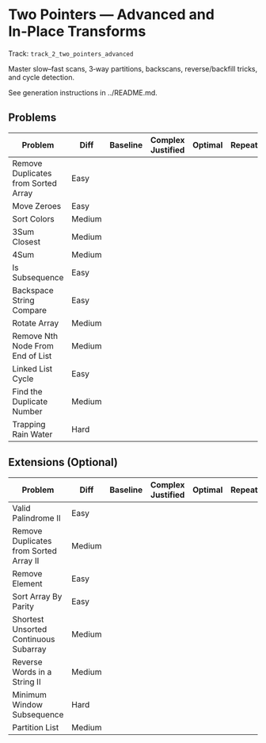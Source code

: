 # Two Pointers — Advanced and In‑Place Transforms

Track: `track_2_two_pointers_advanced`

Master slow–fast scans, 3‑way partitions, backscans, reverse/backfill tricks, and cycle detection.

See generation instructions in ../README.md.

## Problems

| Problem | Diff | Baseline | Complex Justified | Optimal | Repeats | Min Time | Conf | Clarified |             Communicated | Stated | Edge Tests | Clean Impl | Mistakes |
|---|---|---:|---:|---:|---:|---:|---:|---:|---:|---:|---:|---:|---|
| Remove Duplicates from Sorted Array | Easy |  |  |  |  |  |                  |  |  |  |  |  |                      |
| Move Zeroes | Easy |  |  |  |  |  |                  |  |  |  |  |  |                      |
| Sort Colors | Medium |  |  |  |  |  |                  |  |  |  |  |  |                      |
| 3Sum Closest | Medium |  |  |  |  |  |                  |  |  |  |  |  |                      |
| 4Sum | Medium |  |  |  |  |  |                  |  |  |  |  |  |                      |
| Is Subsequence | Easy |  |  |  |  |  |                  |  |  |  |  |  |                      |
| Backspace String Compare | Easy |  |  |  |  |  |                  |  |  |  |  |  |                      |
| Rotate Array | Medium |  |  |  |  |  |                  |  |  |  |  |  |                      |
| Remove Nth Node From End of List | Medium |  |  |  |  |  |                  |  |  |  |  |  |                      |
| Linked List Cycle | Easy |  |  |  |  |  |                  |  |  |  |  |  |                      |
| Find the Duplicate Number | Medium |  |  |  |  |  |                  |  |  |  |  |  |                      |
| Trapping Rain Water | Hard |  |  |  |  |  |                  |  |  |  |  |  |                      |


## Extensions (Optional)

| Problem | Diff | Baseline | Complex Justified | Optimal | Repeats | Min Time | Conf | Clarified |             Communicated | Stated | Edge Tests | Clean Impl | Mistakes |
|---|---|---:|---:|---:|---:|---:|---:|---:|---:|---:|---:|---:|---|
| Valid Palindrome II | Easy |  |  |  |  |  |                  |  |  |  |  |  |                      |
| Remove Duplicates from Sorted Array II | Medium |  |  |  |  |  |                  |  |  |  |  |  |                      |
| Remove Element | Easy |  |  |  |  |  |                  |  |  |  |  |  |                      |
| Sort Array By Parity | Easy |  |  |  |  |  |                  |  |  |  |  |  |                      |
| Shortest Unsorted Continuous Subarray | Medium |  |  |  |  |  |                  |  |  |  |  |  |                      |
| Reverse Words in a String II | Medium |  |  |  |  |  |                  |  |  |  |  |  |                      |
| Minimum Window Subsequence | Hard |  |  |  |  |  |                  |  |  |  |  |  |                      |
| Partition List | Medium |  |  |  |  |  |                  |  |  |  |  |  |                      |
